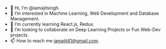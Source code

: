 - 👋 Hi, I’m @iamajitsingh.
- 👀 I’m interested in Machine Learning, Web Development and Database Management.
- 🌱 I’m currently learning React.js, Redux.
- 💞️ I’m looking to collaborate on Deep Learning Projects or Fun Web-Dev projects.
- 📫 How to reach me iamajit41@gmail.com. 

<!---
iamajitsingh/iamajitsingh is a ✨ special ✨ repository because its `README.md` (this file) appears on your GitHub profile.
You can click the Preview link to take a look at your changes.
--->
